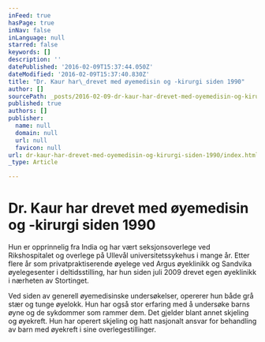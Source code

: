 ```yaml
---
inFeed: true
hasPage: true
inNav: false
inLanguage: null
starred: false
keywords: []
description: ''
datePublished: '2016-02-09T15:37:44.050Z'
dateModified: '2016-02-09T15:37:40.830Z'
title: "Dr. Kaur har\_drevet med øyemedisin og -kirurgi siden 1990"
author: []
sourcePath: _posts/2016-02-09-dr-kaur-har-drevet-med-oyemedisin-og-kirurgi-siden-1990.md
published: true
authors: []
publisher:
  name: null
  domain: null
  url: null
  favicon: null
url: dr-kaur-har-drevet-med-oyemedisin-og-kirurgi-siden-1990/index.html
_type: Article

---
```

# Dr. Kaur har drevet med øyemedisin og -kirurgi siden 1990

Hun er opprinnelig fra India og har vært seksjonsoverlege ved Rikshospitalet og overlege på Ullevål universitetssykehus i mange år. Etter flere år som privatpraktiserende øyelege ved Argus øyeklinikk og Sandvika øyelegesenter i deltidsstilling, har hun siden juli 2009 drevet egen øyeklinikk i nærheten av Stortinget.

Ved siden av generell øyemedisinske undersøkelser, opererer hun både grå stær og tunge øyelokk. Hun har også stor erfaring med å undersøke barns øyne og de sykdommer som rammer dem. Det gjelder blant annet skjeling og øyekreft. Hun har operert skjeling og hatt nasjonalt ansvar for behandling av barn med øyekreft i sine overlegestillinger.